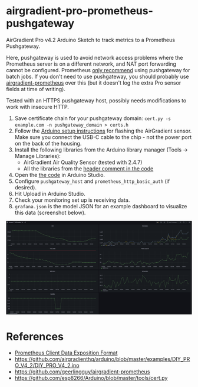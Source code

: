# airgradient-pro-prometheus-pushgateway

AirGradient Pro v4.2 Arduino Sketch to track metrics to a Prometheus Pushgateway.

Here, pushgateway is used to avoid network access problems where the Prometheus server is on a different network, and NAT port forwarding cannot be configured. Prometheus [only recommend](https://prometheus.io/docs/practices/pushing/) using pushgateway for batch jobs. If you don't need to use pushgateway, you should probably use [airgradient-prometheus](https://github.com/geerlingguy/airgradient-prometheus) over this (but it doesn't log the extra Pro sensor fields at time of writing). 

Tested with an HTTPS pushgateway host, possibly needs modifications to work with insecure HTTP.

1. Save certificate chain for your pushgateway domain: `cert.py -s example.com -n pushgateway_domain > certs.h`
1. Follow the [Arduino setup instructions](https://www.airgradient.com/open-airgradient/instructions/basic-setup-skills-and-equipment-needed-to-build-our-airgradient-diy-sensor/) for flashing the AirGradient sensor. Make sure you connect the USB-C cable to the chip - not the power port on the back of the housing.
1. Install the following libraries from the Arduino library manager (Tools -> Manage Libraries):
    - AirGradient Air Quality Sensor (tested with 2.4.7)
    - All the libraries from the [header comment in the code](./AirGradient_Prometheus_DIY_PRO_V4_2.ino)
1. Open the [the code](./AirGradient_Prometheus_DIY_PRO_V4_2.ino) in Arduino Studio.
1. Configure `pushgateway_host` and `prometheus_http_basic_auth` (if desired).
1. Hit Upload in Arduino Studio.
1. Check your monitoring set up is receiving data.
1. `grafana.json` is the model JSON for an example dashboard to visualize this data (screenshot below).

![grafana](./grafana.png)

# References

- [Prometheus Client Data Exposition Format](https://docs.google.com/document/d/1ZjyKiKxZV83VI9ZKAXRGKaUKK2BIWCT7oiGBKDBpjEY/edit)
- https://github.com/airgradienthq/arduino/blob/master/examples/DIY_PRO_V4_2/DIY_PRO_V4_2.ino
- https://github.com/geerlingguy/airgradient-prometheus
- https://github.com/esp8266/Arduino/blob/master/tools/cert.py